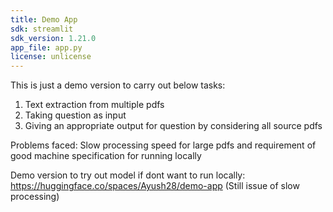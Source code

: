```yaml
---
title: Demo App
sdk: streamlit
sdk_version: 1.21.0
app_file: app.py
license: unlicense
---
```


This is just a demo version to carry out below tasks:
1. Text extraction from multiple pdfs
2. Taking question as input
3. Giving an appropriate output for question by considering all source pdfs

Problems faced: Slow processing speed for large pdfs and requirement of good machine specification for running locally

Demo version to try out model if dont want to run locally: https://huggingface.co/spaces/Ayush28/demo-app (Still issue of slow processing)
